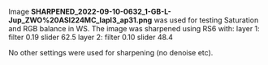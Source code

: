 Image <b>SHARPENED_2022-09-10-0632_1-GB-L-Jup_ZWO%20ASI224MC_lapl3_ap31.png</b>
was used for testing Saturation and RGB balance in WS.
The image was sharpened using RS6 with:
layer 1: filter 0.19 slider 62.5
layer 2: filter 0.10 slider 48.4

No other settings were used for sharpening (no denoise etc).
